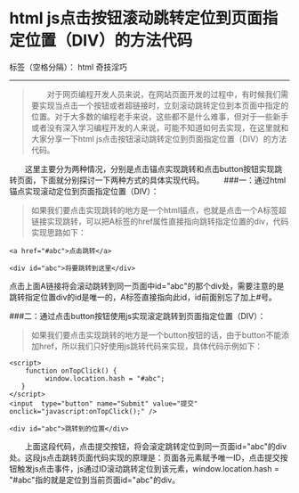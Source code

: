 ﻿# html js点击按钮滚动跳转定位到页面指定位置（DIV）的方法代码

标签（空格分隔）： html 奇技淫巧

---

>　　对于网页编程开发人员来说，在网站页面开发的过程中，有时候我们需要实现当点击一个按钮或者超链接时，立刻滚动跳转定位到本页面中指定的位置。对于大多数的编程老手来说，这些都不是什么难事，但对于一些新手或者没有深入学习编程开发的人来说，可能不知道如何去实现，在这里就和大家分享一下html js点击按钮滚动跳转定位到页面指定位置（DIV）的方法代码。

　　这里主要分为两种情况，分别是点击锚点实现跳转和点击button按钮实现跳转页面，下面就分别探讨一下两种方式的具体实现代码。
　　
###一：通过html锚点实现滚动定位到页面指定位置（DIV）：
>如果我们要点击实现跳转的地方是一个html锚点，也就是点击一个A标签超链接实现跳转，可以把A标签的href属性直接指向跳转指定位置的div，代码实现思路如下：
```
<a href="#abc">点击跳转</a>

<div id="abc">将要跳转到这里</div>
```
点击上面A链接将会滚动跳转到同一页面中id="abc"的那个div处，需要注意的是跳转指定位置div的id是唯一的，A标签直接指向此id，id前面别忘了加上#号。

###二：通过点击button按钮使用js实现滚定跳转到页面指定位置（DIV）：
>如果我们要点击实现跳转的地方是一个button按钮的话，由于button不能添加href，所以我们只好使用js跳转代码来实现，具体代码示例如下：
```
<script>
    function onTopClick() {
         window.location.hash = "#abc";
   }
</script>
<input  type="button" name="Submit" value="提交" onclick="javascript:onTopClick();" />

<div id="abc">跳转到的位置</div>
```
　　上面这段代码，点击提交按钮，将会滚定跳转定位到同一页面id="abc"的div处。这段js点击跳转页面代码实现的原理是：页面各元素赋予唯一ID，点击提交按钮触发js点击事件，js通过ID滚动跳转定位到该元素，window.location.hash = "#abc"指的就是定位到当前页面id="abc"的div。


